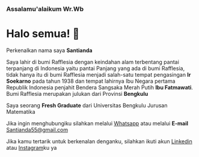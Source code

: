 ### Assalamu'alaikum Wr.Wb 
# Halo semua!  👋 

Perkenalkan nama saya **Santianda**

Saya lahir di bumi Rafflesia dengan keindahan alam terbentang pantai terpanjang di Indonesia yaitu pantai Panjang yang ada di bumi Rafflesia, tidak hanya itu di bumi Rafflesia menjadi salah-satu tempat pengasingan **Ir Soekarno** pada tahun 1938 dan tempat lahirnya Ibu Negara pertama Republik Indonesia penjahit Bendera Sangsaka Merah Putih **Ibu Fatmawati**. Bumi Rafflesia merupakan julukan dari Provinsi **Bengkulu** 

Saya seorang **Fresh Graduate** dari Universitas Bengkulu Jurusan Matematika

Jika ingin menghubungiku silahkan melalui  [Whatsapp](https://api.whatsapp.com/send?phone=6289665894201) atau melalui **E-mail** Santianda55@gmail.com

Jika kamu tertarik untuk berkenalan denganku, silahkan ikuti akun [Linkedin](https://www.linkedin.com/in/santianda-64454821b) atau [Instagram](https://www.instagram.com/santianda79/)ku ya




